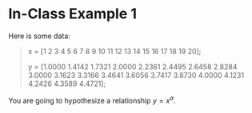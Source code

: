 # In-Class Example 1

Here is some data:

> x = [1 2 3 4 5 6 7 8 9 10 11 12 13 14 15 16 17 18 19 20];
>
> y = [1.0000    1.4142    1.7321    2.0000    2.2361    2.4495    2.6458    2.8284 3.0000    3.1623    3.3166    3.4641    3.6056    3.7417    3.8730    4.0000    4.1231    4.2426    4.3589    4.4721];

You are going to hypothesize a relationship $y = x ^ {a}$.








